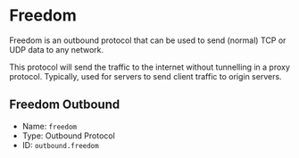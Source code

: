 # Freedom

Freedom is an outbound protocol that can be used to send (normal) TCP or UDP data to any network.

This protocol will send the traffic to the internet without tunnelling in a proxy protocol. Typically, used for servers to send client traffic to origin servers.

## Freedom Outbound
* Name: `freedom`
* Type: Outbound Protocol
* ID: `outbound.freedom`
